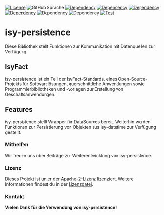 [![License](https://img.shields.io/badge/License-Apache_2.0-orange)](https://opensource.org/licenses/Apache-2.0)
![GitHub Sprache](https://img.shields.io/badge/Language-Java_21-orange)
[![Dependency](https://img.shields.io/badge/Uses-Hibernate-blue)](https://hibernate.org/)
[![Dependency](https://img.shields.io/badge/Uses-Spring-blue)](https://hibernate.org/)
[![Dependency](https://img.shields.io/badge/Uses-Spring_Boot-blue)](https://hibernate.org/)
[![Dependency](https://img.shields.io/badge/Isyfact-IsyDatetime_3.0.1-yellow)](https://github.com/IsyFact/isy-datetime)
![Dependency](https://img.shields.io/badge/Isyfact-IsyExceptions_3.0.1-yellow)
![Dependency](https://img.shields.io/badge/Isyfact-IsyLogging_3.0.1-yellow)
[![Test](https://img.shields.io/badge/Build-maven-dark_green)](https://maven.apache.org/)


# isy-persistence

Diese Bibliothek stellt Funktionen zur Kommunikation mit Datenquellen zur Verfügung.

## IsyFact

isy-persistence ist ein Teil der IsyFact-Standards, eines Open-Source-Projekts für Softwarelösungen, querschnittliche Anwendungen sowie Programmierbibliotheken und -vorlagen zur Erstellung von Geschäftsanwendungen.

## Features

isy-persistence stellt Wrapper für DataSources bereit. Weiterhin werden Funktionen zur Persistierung von Objekten aus isy-datetime zur Verfügung gestellt.

### Mithelfen
Wir freuen uns über Beiträge zur Weiterentwicklung von isy-persistence.

### Lizenz

Dieses Projekt ist unter der Apache-2-Lizenz lizenziert. Weitere Informationen findest du in der [Lizenzdatei](license/LICENSE).

### Kontakt


__Vielen Dank für die Verwendung von isy-persistence!__
